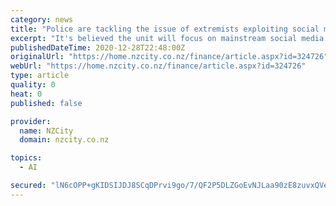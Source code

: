 ```yaml
---
category: news
title: "Police are tackling the issue of extremists exploiting social media, by increasing their artificial intelligence technology"
excerpt: "It's believed the unit will focus on mainstream social media channels like Facebook and YouTube. Former intelligence analyst Paul Buchanan says it's better late than never. He says Police are finally using technology that has been sitting in front of them,"
publishedDateTime: 2020-12-28T22:48:00Z
originalUrl: "https://home.nzcity.co.nz/finance/article.aspx?id=324726"
webUrl: "https://home.nzcity.co.nz/finance/article.aspx?id=324726"
type: article
quality: 0
heat: 0
published: false

provider:
  name: NZCity
  domain: nzcity.co.nz

topics:
  - AI

secured: "lN6cOPP+gKIDSIJDJ8SCqDPrvi9go/7/QF2P5DLZGoEvNJLaa90zE8zuvxQVeQG/nrZoQiDytvXv94VGR5NbaYoQnDuBjrE7abxOnBP2DZJ+c1fLa7irWZF7uS6eeCuIqdoEf4/qLF9dGqsJxoFJVlJgCqMtP1NUDZ+zA1pdqk8hq+sDRA16IiEiTXTeq0wb6rQJPpkDQljtaV5SuvVbF/bkIGzFkrZV+tO0yIOLpKxV86WXjMEom83SJJo0+oR86FDk5YGCvyzFMKgc4/+x5j0WwBHag+Go4pBvCgpt0y8msnD04NP/hkaCwqcL5dYW1qIculMTQDL3xET9KuSUYNcXO8z2C1MhzHH4lv5NKQU=;RH4l0WZc90G+9O6IcecZGQ=="
---
```


